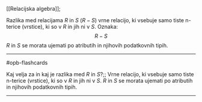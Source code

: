 [[Relacijska algebra]];

Razlika med relacijama $R$ in $S$ ($R-S$) vrne relacijo, ki vsebuje samo tiste n-terice (vrstice), ki so v $R$ in jih ni v $S$.
Oznaka:
$$R - S$$
$R$ in $S$ se morata ujemati po atributih in njihovih podatkovnih tipih.

---

#opb-flashcards

Kaj velja za in kaj je razlika med $R$ in $S$?;; Vrne relacijo, ki vsebuje samo tiste n-terice (vrstice), ki so v $R$ in jih ni v $S$. $R$ in $S$ se morata ujemati po atributih in njihovih podatkovnih tipih.
<!--SR:!2024-11-03,15,290-->

---
